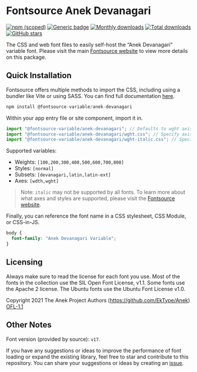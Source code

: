 # Fontsource Anek Devanagari

[![npm (scoped)](https://img.shields.io/npm/v/@fontsource-variable/anek-devanagari?color=brightgreen)](https://www.npmjs.com/package/@fontsource-variable/anek-devanagari) [![Generic badge](https://img.shields.io/badge/fontsource-passing-brightgreen)](https://github.com/fontsource/fontsource) [![Monthly downloads](https://badgen.net/npm/dm/@fontsource-variable/anek-devanagari)](https://github.com/fontsource/fontsource) [![Total downloads](https://badgen.net/npm/dt/@fontsource-variable/anek-devanagari)](https://github.com/fontsource/fontsource) [![GitHub stars](https://img.shields.io/github/stars/fontsource/fontsource.svg?style=social&label=Star)](https://github.com/fontsource/fontsource/stargazers)

The CSS and web font files to easily self-host the “Anek Devanagari” variable font. Please visit the main [Fontsource website](https://fontsource.org/fonts/anek-devanagari) to view more details on this package.

## Quick Installation

Fontsource offers multiple methods to import the CSS, including using a bundler like Vite or using SASS. You can find full documentation [here](https://fontsource.org/docs/getting-started/introduction).

```javascript
npm install @fontsource-variable/anek-devanagari
```

Within your app entry file or site component, import it in.

```javascript
import "@fontsource-variable/anek-devanagari"; // Defaults to wght axis
import "@fontsource-variable/anek-devanagari/wght.css"; // Specify axis
import "@fontsource-variable/anek-devanagari/wght-italic.css"; // Specify axis and style
```

Supported variables:
- Weights: `[100,200,300,400,500,600,700,800]`
- Styles: `[normal]`
- Subsets: `[devanagari,latin,latin-ext]`
- Axes: `[wdth,wght]`

> Note: `italic` may not be supported by all fonts. To learn more about what axes and styles are supported, please visit the [Fontsource website](https://fontsource.org/fonts/anek-devanagari).

Finally, you can reference the font name in a CSS stylesheet, CSS Module, or CSS-in-JS.

```css
body {
  font-family: "Anek Devanagari Variable";
}
```

## Licensing
Always make sure to read the license for each font you use. Most of the fonts in the collection use the SIL Open Font License, v1.1. Some fonts use the Apache 2 license. The Ubuntu fonts use the Ubuntu Font License v1.0.

Copyright 2021 The Anek Project Authors (https://github.com/EkType/Anek)
[OFL-1.1](https://openfontlicense.org)

## Other Notes
Font version (provided by source): `v17`.

If you have any suggestions or ideas to improve the performance of font loading or expand the existing library, feel free to star and contribute to this repository. You can share your suggestions or ideas by creating an [issue](https://github.com/fontsource/fontsource/issues).